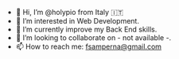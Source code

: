 - 👋 Hi, I’m @holypio from Italy 🇮🇹
- 👀 I’m interested in Web Development. 
- 🌱 I’m currently improve my Back End skills.
- 💞️ I’m looking to collaborate on - not available -.
- 📫 How to reach me: fsamperna@gmail.com

<!---
holypio/holypio is a ✨ special ✨ repository because its `README.md` (this file) appears on your GitHub profile.
You can click the Preview link to take a look at your changes.
--->
